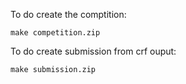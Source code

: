 To do create the comptition:

    make competition.zip


To do create submission from crf ouput:

    make submission.zip
